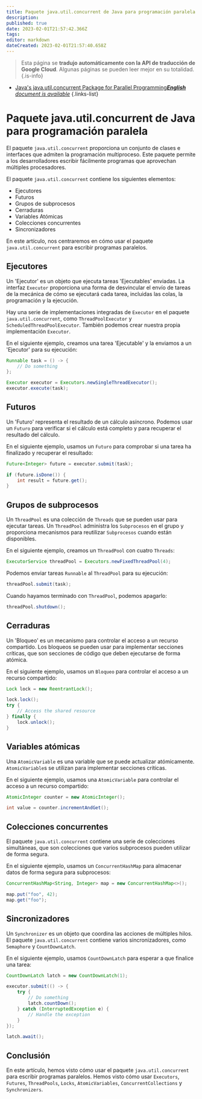 ```yaml
---
title: Paquete java.util.concurrent de Java para programación paralela
description: 
published: true
date: 2023-02-01T21:57:42.366Z
tags: 
editor: markdown
dateCreated: 2023-02-01T21:57:40.658Z
---
```


> Esta página se **tradujo automáticamente con la API de traducción de Google Cloud**.
Algunas páginas se pueden leer mejor en su totalidad.{.is-info}



- [Java's java.util.concurrent Package for Parallel Programming***English** document is available*](/en/Knowledge-base/Java/java-s-java-util-concurrent-package-for-parallel-programming)
{.links-list}


# Paquete java.util.concurrent de Java para programación paralela

El paquete `java.util.concurrent` proporciona un conjunto de clases e interfaces que admiten la programación multiproceso. Este paquete permite a los desarrolladores escribir fácilmente programas que aprovechan múltiples procesadores.

El paquete `java.util.concurrent` contiene los siguientes elementos:

* Ejecutores
* Futuros
* Grupos de subprocesos
* Cerraduras
* Variables Atómicas
* Colecciones concurrentes
* Sincronizadores

En este artículo, nos centraremos en cómo usar el paquete `java.util.concurrent` para escribir programas paralelos.

## Ejecutores

Un 'Ejecutor' es un objeto que ejecuta tareas 'Ejecutables' enviadas. La interfaz `Executor` proporciona una forma de desvincular el envío de tareas de la mecánica de cómo se ejecutará cada tarea, incluidas las colas, la programación y la ejecución.

Hay una serie de implementaciones integradas de `Executor` en el paquete `java.util.concurrent`, como `ThreadPoolExecutor` y `ScheduledThreadPoolExecutor`. También podemos crear nuestra propia implementación `Executor`.

En el siguiente ejemplo, creamos una tarea 'Ejecutable' y la enviamos a un 'Ejecutor' para su ejecución:

```java
Runnable task = () -> {
    // Do something
};

Executor executor = Executors.newSingleThreadExecutor();
executor.execute(task);
```

## Futuros

Un 'Futuro' representa el resultado de un cálculo asíncrono. Podemos usar un `Futuro` para verificar si el cálculo está completo y para recuperar el resultado del cálculo.

En el siguiente ejemplo, usamos un `Futuro` para comprobar si una tarea ha finalizado y recuperar el resultado:

```java
Future<Integer> future = executor.submit(task);

if (future.isDone()) {
    int result = future.get();
}
```

## Grupos de subprocesos

Un `ThreadPool` es una colección de `Threads` que se pueden usar para ejecutar tareas. Un `ThreadPool` administra los `Subprocesos` en el grupo y proporciona mecanismos para reutilizar `Subprocesos` cuando están disponibles.

En el siguiente ejemplo, creamos un `ThreadPool` con cuatro `Threads`:

```java
ExecutorService threadPool = Executors.newFixedThreadPool(4);
```

Podemos enviar tareas `Runnable` al `ThreadPool` para su ejecución:

```java
threadPool.submit(task);
```

Cuando hayamos terminado con `ThreadPool`, podemos apagarlo:

```java
threadPool.shutdown();
```

## Cerraduras

Un 'Bloqueo' es un mecanismo para controlar el acceso a un recurso compartido. Los bloqueos se pueden usar para implementar secciones críticas, que son secciones de código que deben ejecutarse de forma atómica.

En el siguiente ejemplo, usamos un `Bloqueo` para controlar el acceso a un recurso compartido:

```java
Lock lock = new ReentrantLock();

lock.lock();
try {
    // Access the shared resource
} finally {
    lock.unlock();
}
```

## Variables atómicas

Una `AtomicVariable` es una variable que se puede actualizar atómicamente. `AtomicVariable`s se utilizan para implementar secciones críticas.

En el siguiente ejemplo, usamos una `AtomicVariable` para controlar el acceso a un recurso compartido:

```java
AtomicInteger counter = new AtomicInteger();

int value = counter.incrementAndGet();
```

## Colecciones concurrentes

El paquete `java.util.concurrent` contiene una serie de colecciones simultáneas, que son colecciones que varios subprocesos pueden utilizar de forma segura.

En el siguiente ejemplo, usamos un `ConcurrentHashMap` para almacenar datos de forma segura para subprocesos:

```java
ConcurrentHashMap<String, Integer> map = new ConcurrentHashMap<>();

map.put("foo", 42);
map.get("foo");
```

## Sincronizadores

Un `Synchronizer` es un objeto que coordina las acciones de múltiples hilos. El paquete `java.util.concurrent` contiene varios sincronizadores, como `Semaphore` y `CountDownLatch`.

En el siguiente ejemplo, usamos `CountDownLatch` para esperar a que finalice una tarea:

```java
CountDownLatch latch = new CountDownLatch(1);

executor.submit(() -> {
    try {
        // Do something
        latch.countDown();
    } catch (InterruptedException e) {
        // Handle the exception
    }
});

latch.await();
```

## Conclusión

En este artículo, hemos visto cómo usar el paquete `java.util.concurrent` para escribir programas paralelos. Hemos visto cómo usar `Executors`, `Futures`, `ThreadPools`, `Locks`, `AtomicVariables`, `ConcurrentCollections` y `Synchronizers`.